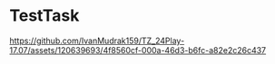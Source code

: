 # TestTask
https://github.com/IvanMudrak159/TZ_24Play-17.07/assets/120639693/4f8560cf-000a-46d3-b6fc-a82e2c26c437
